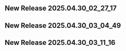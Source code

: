 ## New Release 2025.04.30_02_27_17
## New Release 2025.04.30_03_04_49
## New Release 2025.04.30_03_11_16
